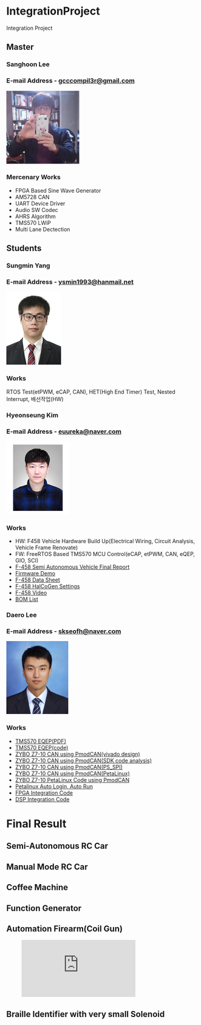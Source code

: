 # IntegrationProject
Integration Project

## Master
### Sanghoon Lee
### E-mail Address - gcccompil3r@gmail.com

![sanghoon](./member/sanghoon.png)

### Mercenary Works

- FPGA Based Sine Wave Generator
- AM5728 CAN
- UART Device Driver
- Audio SW Codec
- AHRS Algorithm
- TMS570 LWiP
- Multi Lane Dectection  

## Students  
### Sungmin Yang  
### E-mail Address - ysmin1993@hanmail.net  

![sungmin](./member/sungmin_yang.png)

### Works

RTOS Test(etPWM, eCAP, CAN), HET(High End Timer) Test, Nested Interrupt, 배선작업(HW)  

### Hyeonseung Kim  
### E-mail Address - euureka@naver.com  

![hyeonseung](./member/hyeonseung_kim.png)

### Works

- HW: F458 Vehicle Hardware Build Up(Electrical Wiring, Circuit Analysis, Vehicle Frame Renovate)
- FW: FreeRTOS Based TMS570 MCU Control(eCAP, etPWM, CAN, eQEP, GIO, SCI)
- [F-458 Semi Autonomous Vehicle Final Report](https://github.com/KimHS87/IntegrationProject/blob/master/F458/mcu/F458_Firmware_BuildUp/F458_final.pdf)
- [Firmware Demo](https://github.com/KimHS87/IntegrationProject/tree/master/F458/mcu/F458_Firmware_BuildUp)
- [F-458 Data Sheet](https://github.com/KimHS87/IntegrationProject/tree/master/F458/mcu/F458_DATASHEET)
- [F-458 HalCoGen Settings](https://github.com/KimHS87/IntegrationProject/blob/master/F458/mcu/F458_Firmware_BuildUp/TMDX570LC43HDK_HALCOGEN%20setting.pdf)
- [F-458 Video](https://github.com/KimHS87/IntegrationProject/blob/master/F458/mcu/%EC%8B%9C%EC%97%B0%EC%98%81%EC%83%81/F458_%C3%80%C3%9A%C3%80%C2%B2%C3%81%C3%96%C3%87%C3%A0.mp4)
- [BOM List](https://github.com/KimHS87/IntegrationProject/tree/master/F458/mcu/F458_BOM)

### Daero Lee  
### E-mail Address - skseofh@naver.com 

![daero](./member/daero_lee.png)

### Works

- [TMS570 EQEP(PDF)](https://github.com/koittintegration3/IntegrationProject/blob/master/F458/mcu/doc/eQEP.pdf)
- [TMS570 EQEP(code)](https://github.com/koittintegration3/IntegrationProject/tree/master/F458/mcu/eQEP_test)
- [ZYBO Z7-10 CAN using PmodCAN(vivado design)](https://github.com/koittintegration3/IntegrationProject/blob/master/F458/fpga/Doc/fpga_PmodCAN(vivado).pdf)  
- [ZYBO Z7-10 CAN using PmodCAN(SDK code analysis)](https://github.com/koittintegration3/IntegrationProject/blob/master/F458/fpga/Doc/fpga_PmodCAN(SDK).pdf)  
- [ZYBO Z7-10 CAN using PmodCAN(PS_SPI)](https://github.com/koittintegration3/IntegrationProject/blob/master/F458/fpga/Doc/fpga_PmodCAN(PS_SPI).pdf)  
- [ZYBO Z7-10 CAN using PmodCAN(PetaLinux)](https://github.com/koittintegration3/IntegrationProject/blob/master/F458/fpga/Doc/fpga_PmodCAN(petalinux).pdf)  
- [ZYBO Z7-10 PetaLinux Code using PmodCAN](https://github.com/koittintegration3/IntegrationProject/tree/master/F458/fpga/vivado_project/ps_spi)  
- [Petalinux Auto Login, Auto Run](https://github.com/koittintegration3/IntegrationProject/blob/master/F458/fpga/Doc/petalinux_autosetting.pdf)  
- [FPGA Integration Code](https://github.com/koittintegration3/IntegrationProject/tree/master/F458/fpga/vivado_project/ps-spi-i2c)  
- [DSP Integration Code](https://github.com/koittintegration3/IntegrationProject/tree/master/F458/dsp/dsp_integration)  



# Final Result

## Semi-Autonomous RC Car

## Manual Mode RC Car

## Coffee Machine

## Function Generator

## Automation Firearm(Coil Gun)

<figure class="video_container">
  <iframe src="https://www.youtube.com/watch?v=EWnDoego784" frameborder="0" allowfullscreen="true"> </iframe>
</figure>

## Braille Identifier with very small Solenoid
